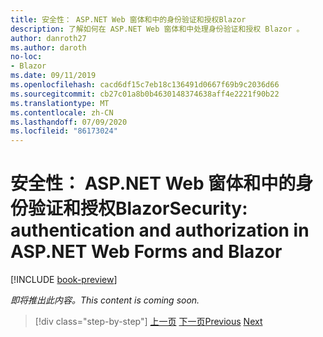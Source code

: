 ```yaml
---
title: 安全性： ASP.NET Web 窗体和中的身份验证和授权Blazor
description: 了解如何在 ASP.NET Web 窗体和中处理身份验证和授权 Blazor 。
author: danroth27
ms.author: daroth
no-loc:
- Blazor
ms.date: 09/11/2019
ms.openlocfilehash: cacd6df15c7eb18c136491d0667f69b9c2036d66
ms.sourcegitcommit: cb27c01a8b0b4630148374638aff4e2221f90b22
ms.translationtype: MT
ms.contentlocale: zh-CN
ms.lasthandoff: 07/09/2020
ms.locfileid: "86173024"
---
```

# <a name="security-authentication-and-authorization-in-aspnet-web-forms-and-blazor"></a><span data-ttu-id="d37e8-103">安全性： ASP.NET Web 窗体和中的身份验证和授权Blazor</span><span class="sxs-lookup"><span data-stu-id="d37e8-103">Security: authentication and authorization in ASP.NET Web Forms and Blazor</span></span>

[!INCLUDE [book-preview](../../../includes/book-preview.md)]

<span data-ttu-id="d37e8-104">*即将推出此内容。*</span><span class="sxs-lookup"><span data-stu-id="d37e8-104">*This content is coming soon.*</span></span>

>[!div class="step-by-step"]
><span data-ttu-id="d37e8-105">[上一页](config.md)
>[下一页](migration.md)</span><span class="sxs-lookup"><span data-stu-id="d37e8-105">[Previous](config.md)
[Next](migration.md)</span></span>
